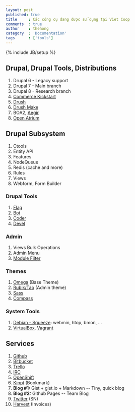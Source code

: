 ```yaml
---
layout: post
published: true
title     : Các công cụ đang được sử dụng tại Viet Coop
comments  : true
author    : thehong
category  : 'Documentation'
tags      : ['tools']
---
```


{% include JB/setup %}

## Drupal, Drupal Tools, Distributions

1. Drupal 6 - Legacy support
1. Drupal 7 - Main branch
1. Drupal 8 - Research branch
1. [Commerce Kickstart](http://drupal.org/project/commerce_kickstart)
1. [Drush](http://drupal.org/project/drush)
1. [Drush Make](http://drupal.org/project/drush_make)
1. BOA2, [Aegir](http://www.aegirproject.org/)
1. [Open Atrium](http://openatrium.com/)

## Drupal Subsystem

1. Ctools
1. Entity API
1. Features
1. NodeQueue
1. Redis (cache and more)
1. Rules
1. Views
1. Webform, Form Builder

### Drupal Tools

1. [Flag](http://drupal.org/project/flag)
1. [Bot](https://gist.github.com/3505388)
1. [Coder](http://drupal.org/project/coder)
1. [Devel](http://drupal.org/project/devel)

### Admin

1. Views Bulk Operations
1. Admin Menu
1. [Module Filter](http://drupal.org/project/module_filter)

### Themes

1. [Omega](http://drupal.org/project/omega) (Base Theme)
1. [Rubik/Tao](http://drupal.org/project/rubik) (Admin theme)
1. [Sass](http://sass-lang.com/)
1. [Compass](http://compass-style.org/)

### System Tools

1. [Debian - Squeeze](http://www.debian.org/): webmin, htop, bmon, …
1. [VirtualBox](https://www.virtualbox.org/), [Vagrant](http://vagrantup.com/)

## Services

1. [Github](https://github.com/)
1. [Bitbucket](https://bitbucket.org/)
1. [Trello](https://gist.github.com/3a19f8ad9946a1820b70)
1. [IRC](https://gist.github.com/3505013)
1. [OpenShift](https://openshift.redhat.com/)
1. [Kippt](https://www.kippt.com/) (Bookmark)
1. **Blog #1:** Gist + gist.io + Markdown -- Tiny, quick blog
1. **Blog #2:** Github Pages -- Team Blog
1. [Twitter](https://twitter.com/) (SN)
1. [Harvest](http://www.getharvest.com/) (Invoices)